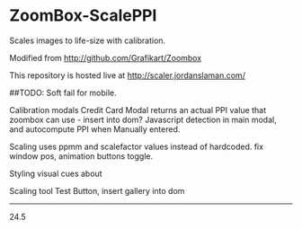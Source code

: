 # ZoomBox-ScalePPI
Scales images to life-size with calibration.

Modified from http://github.com/Grafikart/Zoombox

This repository is hosted live at http://scaler.jordanslaman.com/

##TODO:
Soft fail for mobile.

Calibration modals
	Credit Card Modal returns an actual PPI value that zoombox can use - insert into dom?
	Javascript detection in main modal, and autocompute PPI when Manually entered.


Scaling
	uses ppmm and scalefactor values instead of hardcoded.
	fix window pos, animation
	buttons toggle.

Styling
	visual cues about 

Scaling tool
	Test Button, insert gallery into dom

---

24.5
